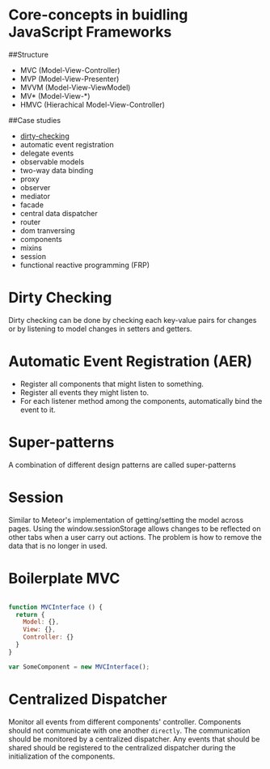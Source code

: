 # Core-concepts in buidling JavaScript Frameworks

##Structure

+ MVC (Model-View-Controller)
+ MVP (Model-View-Presenter)
+ MVVM (Model-View-ViewModel)
+ MV* (Model-View-*)
+ HMVC (Hierachical Model-View-Controller)

##Case studies

+ [dirty-checking](#user-content-dirty-checking)
+ automatic event registration
+ delegate events
+ observable models
+ two-way data binding
+ proxy
+ observer
+ mediator
+ facade
+ central data dispatcher
+ router
+ dom tranversing
+ components
+ mixins
+ session 
+ functional reactive programming (FRP)

# Dirty Checking

Dirty checking can be done by checking each key-value pairs for changes or by listening to model changes in setters and getters.

# Automatic Event Registration (AER)

+ Register all components that might listen to something.
+ Register all events they might listen to.
+ For each listener method among the components, automatically bind the event to it.


# Super-patterns

A combination of different design patterns are called super-patterns

# Session 

Similar to Meteor's implementation of getting/setting the model across pages. Using the window.sessionStorage allows changes to be reflected on other tabs when a user carry out actions. The problem is how to remove the data that is no longer in used.

# Boilerplate MVC

```javascript

function MVCInterface () {
  return {
    Model: {},
    View: {},
    Controller: {}
  }
}

var SomeComponent = new MVCInterface();
```


# Centralized Dispatcher

Monitor all events from different components' controller. Components should not communicate with one another `directly`. The communication should be monitored by a centralized dispatcher. Any events that should be shared should be registered to the centralized dispatcher during the initialization of the components.
